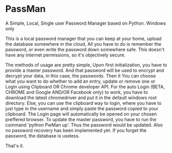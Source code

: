 # PassMan
A Simple, Local, Single user Password Manager based on Python. Windows only

This is a local password manager that you can keep at your home, upload the database somewhere in the cloud, All you have to do is remember the password,
or even write the password down somewhere safe. This doesn't have any internet permissions, so it's objectively secure.

The methods of usage are pretty simple, Upon first initialization, you have to provide a master password. And that password will be used to
encrypt and decrypt your data, in this case, the passwords. 
Then it You can choose what you want to do whether to add an entry, update or remove one or Login using Clipboard OR Chrome developer API.
For the auto Login (BETA, CHROME and Google AND/OR Facebook only) to work, you have to download the latest chromedriver and put it in the default windows root directory.
Else, you can use the clipboard way to login, where you have to just type in the username and simply paste the password copied to your clipboard. The Login page will automatically be opened on your chosen preffered browser.
To update the master password, you have to run the command 'python PwMan up'. Thus the password would be updated. Also no password recovery has been implemented yet.
If you forget the password, the database is useless. 

That's it. 
